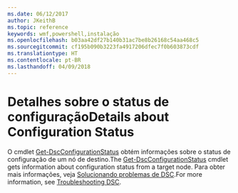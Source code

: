 ```yaml
---
ms.date: 06/12/2017
author: JKeithB
ms.topic: reference
keywords: wmf,powershell,instalação
ms.openlocfilehash: b03aa42df27b140b31ac7be8b26168c54aa468c5
ms.sourcegitcommit: cf195b090b3223fa4917206dfec7f0b603873cdf
ms.translationtype: HT
ms.contentlocale: pt-BR
ms.lasthandoff: 04/09/2018
---
```

# <a name="details-about-configuration-status"></a><span data-ttu-id="402ed-102">Detalhes sobre o status de configuração</span><span class="sxs-lookup"><span data-stu-id="402ed-102">Details about Configuration Status</span></span>

<span data-ttu-id="402ed-103">O cmdlet [Get-DscConfigurationStatus](https://technet.microsoft.com/library/mt517868.aspx) obtém informações sobre o status de configuração de um nó de destino.</span><span class="sxs-lookup"><span data-stu-id="402ed-103">The [Get-DscConfigurationStatus](https://technet.microsoft.com/library/mt517868.aspx) cmdlet gets information about configuration status from a target node.</span></span>
<span data-ttu-id="402ed-104">Para obter mais informações, veja [Solucionando problemas de DSC](https://msdn.microsoft.com/powershell/dsc/troubleshooting).</span><span class="sxs-lookup"><span data-stu-id="402ed-104">For more information, see [Troubleshooting DSC](https://msdn.microsoft.com/powershell/dsc/troubleshooting).</span></span>